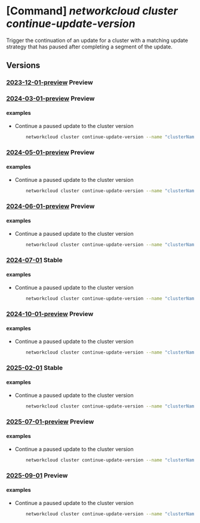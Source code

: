 # [Command] _networkcloud cluster continue-update-version_

Trigger the continuation of an update for a cluster with a matching update strategy that has paused after completing a segment of the update.

## Versions

### [2023-12-01-preview](/Resources/mgmt-plane/L3N1YnNjcmlwdGlvbnMve30vcmVzb3VyY2Vncm91cHMve30vcHJvdmlkZXJzL21pY3Jvc29mdC5uZXR3b3JrY2xvdWQvY2x1c3RlcnMve30vY29udGludWV1cGRhdGV2ZXJzaW9u/2023-12-01-preview.xml) **Preview**

<!-- mgmt-plane /subscriptions/{}/resourcegroups/{}/providers/microsoft.networkcloud/clusters/{}/continueupdateversion 2023-12-01-preview -->

### [2024-03-01-preview](/Resources/mgmt-plane/L3N1YnNjcmlwdGlvbnMve30vcmVzb3VyY2Vncm91cHMve30vcHJvdmlkZXJzL21pY3Jvc29mdC5uZXR3b3JrY2xvdWQvY2x1c3RlcnMve30vY29udGludWV1cGRhdGV2ZXJzaW9u/2024-03-01-preview.xml) **Preview**

<!-- mgmt-plane /subscriptions/{}/resourcegroups/{}/providers/microsoft.networkcloud/clusters/{}/continueupdateversion 2024-03-01-preview -->

#### examples

- Continue a paused update to the cluster version
    ```bash
        networkcloud cluster continue-update-version --name "clusterName" --resource-group "resourceGroupName" --machine-group-targeting-mode "AlphaByRack"
    ```

### [2024-05-01-preview](/Resources/mgmt-plane/L3N1YnNjcmlwdGlvbnMve30vcmVzb3VyY2Vncm91cHMve30vcHJvdmlkZXJzL21pY3Jvc29mdC5uZXR3b3JrY2xvdWQvY2x1c3RlcnMve30vY29udGludWV1cGRhdGV2ZXJzaW9u/2024-05-01-preview.xml) **Preview**

<!-- mgmt-plane /subscriptions/{}/resourcegroups/{}/providers/microsoft.networkcloud/clusters/{}/continueupdateversion 2024-05-01-preview -->

#### examples

- Continue a paused update to the cluster version
    ```bash
        networkcloud cluster continue-update-version --name "clusterName" --resource-group "resourceGroupName" --machine-group-targeting-mode "AlphaByRack"
    ```

### [2024-06-01-preview](/Resources/mgmt-plane/L3N1YnNjcmlwdGlvbnMve30vcmVzb3VyY2Vncm91cHMve30vcHJvdmlkZXJzL21pY3Jvc29mdC5uZXR3b3JrY2xvdWQvY2x1c3RlcnMve30vY29udGludWV1cGRhdGV2ZXJzaW9u/2024-06-01-preview.xml) **Preview**

<!-- mgmt-plane /subscriptions/{}/resourcegroups/{}/providers/microsoft.networkcloud/clusters/{}/continueupdateversion 2024-06-01-preview -->

#### examples

- Continue a paused update to the cluster version
    ```bash
        networkcloud cluster continue-update-version --name "clusterName" --resource-group "resourceGroupName" --machine-group-targeting-mode "AlphaByRack"
    ```

### [2024-07-01](/Resources/mgmt-plane/L3N1YnNjcmlwdGlvbnMve30vcmVzb3VyY2Vncm91cHMve30vcHJvdmlkZXJzL21pY3Jvc29mdC5uZXR3b3JrY2xvdWQvY2x1c3RlcnMve30vY29udGludWV1cGRhdGV2ZXJzaW9u/2024-07-01.xml) **Stable**

<!-- mgmt-plane /subscriptions/{}/resourcegroups/{}/providers/microsoft.networkcloud/clusters/{}/continueupdateversion 2024-07-01 -->

#### examples

- Continue a paused update to the cluster version
    ```bash
        networkcloud cluster continue-update-version --name "clusterName" --resource-group "resourceGroupName" --machine-group-targeting-mode "AlphaByRack"
    ```

### [2024-10-01-preview](/Resources/mgmt-plane/L3N1YnNjcmlwdGlvbnMve30vcmVzb3VyY2Vncm91cHMve30vcHJvdmlkZXJzL21pY3Jvc29mdC5uZXR3b3JrY2xvdWQvY2x1c3RlcnMve30vY29udGludWV1cGRhdGV2ZXJzaW9u/2024-10-01-preview.xml) **Preview**

<!-- mgmt-plane /subscriptions/{}/resourcegroups/{}/providers/microsoft.networkcloud/clusters/{}/continueupdateversion 2024-10-01-preview -->

#### examples

- Continue a paused update to the cluster version
    ```bash
        networkcloud cluster continue-update-version --name "clusterName" --resource-group "resourceGroupName" --machine-group-targeting-mode "AlphaByRack"
    ```

### [2025-02-01](/Resources/mgmt-plane/L3N1YnNjcmlwdGlvbnMve30vcmVzb3VyY2Vncm91cHMve30vcHJvdmlkZXJzL21pY3Jvc29mdC5uZXR3b3JrY2xvdWQvY2x1c3RlcnMve30vY29udGludWV1cGRhdGV2ZXJzaW9u/2025-02-01.xml) **Stable**

<!-- mgmt-plane /subscriptions/{}/resourcegroups/{}/providers/microsoft.networkcloud/clusters/{}/continueupdateversion 2025-02-01 -->

#### examples

- Continue a paused update to the cluster version
    ```bash
        networkcloud cluster continue-update-version --name "clusterName" --resource-group "resourceGroupName" --machine-group-targeting-mode "AlphaByRack"
    ```

### [2025-07-01-preview](/Resources/mgmt-plane/L3N1YnNjcmlwdGlvbnMve30vcmVzb3VyY2Vncm91cHMve30vcHJvdmlkZXJzL21pY3Jvc29mdC5uZXR3b3JrY2xvdWQvY2x1c3RlcnMve30vY29udGludWV1cGRhdGV2ZXJzaW9u/2025-07-01-preview.xml) **Preview**

<!-- mgmt-plane /subscriptions/{}/resourcegroups/{}/providers/microsoft.networkcloud/clusters/{}/continueupdateversion 2025-07-01-preview -->

#### examples

- Continue a paused update to the cluster version
    ```bash
        networkcloud cluster continue-update-version --name "clusterName" --resource-group "resourceGroupName" --machine-group-targeting-mode "AlphaByRack"
    ```

### [2025-09-01](/Resources/mgmt-plane/L3N1YnNjcmlwdGlvbnMve30vcmVzb3VyY2Vncm91cHMve30vcHJvdmlkZXJzL21pY3Jvc29mdC5uZXR3b3JrY2xvdWQvY2x1c3RlcnMve30vY29udGludWV1cGRhdGV2ZXJzaW9u/2025-09-01.xml) **Preview**

<!-- mgmt-plane /subscriptions/{}/resourcegroups/{}/providers/microsoft.networkcloud/clusters/{}/continueupdateversion 2025-09-01 -->

#### examples

- Continue a paused update to the cluster version
    ```bash
        networkcloud cluster continue-update-version --name "clusterName" --resource-group "resourceGroupName" --machine-group-targeting-mode "AlphaByRack"
    ```
